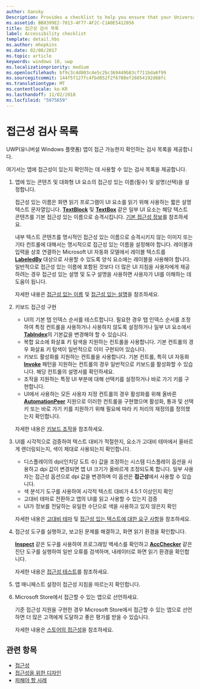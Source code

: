```yaml
---
author: Xansky
Description: Provides a checklist to help you ensure that your Universal Windows Platform (UWP) app is accessible.
ms.assetid: BB8399E2-7013-4F77-AF2C-C1A0E5412856
title: 접근성 검사 목록
label: Accessibility checklist
template: detail.hbs
ms.author: mhopkins
ms.date: 02/08/2017
ms.topic: article
keywords: windows 10, uwp
ms.localizationpriority: medium
ms.openlocfilehash: bf9c3c4d803c4e5c2bc369449b83cf711bda6f99
ms.sourcegitcommit: 144f5f127fc4fbd852f2f6780ef26054192d68fc
ms.translationtype: MT
ms.contentlocale: ko-KR
ms.lasthandoff: 11/02/2018
ms.locfileid: "5975659"
---
```

# <a name="accessibility-checklist"></a>접근성 검사 목록



UWP(유니버설 Windows 플랫폼) 앱이 접근 가능한지 확인하는 검사 목록을 제공합니다.

여기서는 앱에 접근성이 있는지 확인하는 데 사용할 수 있는 검사 목록을 제공합니다.

1.  앱에 있는 콘텐츠 및 대화형 UI 요소의 접근성 있는 이름(필수) 및 설명(선택)을 설정합니다.

    접근성 있는 이름은 화면 읽기 프로그램이 UI 요소를 읽기 위해 사용하는 짧은 설명 텍스트 문자열입니다. [**TextBlock**](https://msdn.microsoft.com/library/windows/apps/BR209652) 및 [**TextBox**](https://msdn.microsoft.com/library/windows/apps/BR209683) 같은 일부 UI 요소는 해당 텍스트 콘텐츠를 기본 접근성 있는 이름으로 승격시킵니다. [기본 접근성 정보](basic-accessibility-information.md#name_from_inner_text)를 참조하세요.

    내부 텍스트 콘텐츠를 명시적인 접근성 있는 이름으로 승격시키지 않는 이미지 또는 기타 컨트롤에 대해서는 명시적으로 접근성 있는 이름을 설정해야 합니다. 레이블과 입력을 상호 연결하는 Microsoft UI 자동화 모델에서 레이블 텍스트를 [**LabeledBy**](https://msdn.microsoft.com/library/windows/apps/Hh759769) 대상으로 사용할 수 있도록 양식 요소에는 레이블을 사용해야 합니다. 일반적으로 접근성 있는 이름에 포함된 것보다 더 많은 UI 지침을 사용자에게 제공하려는 경우 접근성 있는 설명 및 도구 설명을 사용하면 사용자가 UI를 이해하는 데 도움이 됩니다.

    자세한 내용은 [접근성 있는 이름](basic-accessibility-information.md#accessible_name) 및 [접근성 있는 설명](basic-accessibility-information.md)을 참조하세요.

2.  키보드 접근성 구현

    * UI의 기본 탭 인덱스 순서를 테스트합니다. 필요한 경우 탭 인덱스 순서를 조정하여 특정 컨트롤을 사용하거나 사용하지 않도록 설정하거나 일부 UI 요소에서 [**TabIndex**](https://msdn.microsoft.com/library/windows/apps/BR209461)의 기본값을 변경해야 할 수 있습니다.
    * 복합 요소에 화살표 키 탐색을 지원하는 컨트롤을 사용합니다. 기본 컨트롤의 경우 화살표 키 탐색이 일반적으로 이미 구현되어 있습니다.
    * 키보드 활성화를 지원하는 컨트롤을 사용합니다. 기본 컨트롤, 특히 UI 자동화 [**Invoke**](https://msdn.microsoft.com/library/windows/apps/BR242582) 패턴을 지원하는 컨트롤의 경우 일반적으로 키보드를 활성화할 수 있습니다. 해당 컨트롤의 설명서를 확인하세요.
    * 조작을 지원하는 특정 UI 부분에 대해 선택키를 설정하거나 바로 가기 키를 구현합니다.
    * UI에서 사용하는 모든 사용자 지정 컨트롤의 경우 활성화를 위해 올바른 [**AutomationPeer**](https://msdn.microsoft.com/library/windows/apps/BR209185) 지원으로 이러한 컨트롤을 구현했으며 활성화, 통과 및 선택키 또는 바로 가기 키를 지원하기 위해 필요에 따라 키 처리의 재정의를 정의했는지 확인합니다.

    자세한 내용은 [키보드 조작](https://msdn.microsoft.com/library/windows/apps/Mt185607)을 참조하세요.

3.  UI를 시각적으로 검증하여 텍스트 대비가 적절한지, 요소가 고대비 테마에서 올바르게 렌더링되는지, 색이 제대로 사용되는지 확인합니다.

    * 디스플레이의 dpi(인치당 도트 수) 값을 조정하는 시스템 디스플레이 옵션을 사용하고 dpi 값이 변경되면 앱 UI 크기가 올바르게 조정되도록 합니다. 일부 사용자는 접근성 옵션으로 dpi 값을 변경하며 이 옵션은 **접근성**에서 사용할 수 있습니다.
    * 색 분석기 도구를 사용하여 시각적 텍스트 대비가 4.5:1 이상인지 확인
    * 고대비 테마로 전환하고 앱의 UI를 읽고 사용할 수 있는지 검증
    * UI가 정보를 전달하는 유일한 수단으로 색을 사용하고 있지 않은지 확인

    자세한 내용은 [고대비 테마](high-contrast-themes.md) 및 [접근성 있는 텍스트에 대한 요구 사항](accessible-text-requirements.md)을 참조하세요.

4.  접근성 도구를 실행하고, 보고된 문제를 해결하고, 화면 읽기 환경을 확인합니다.

    [**Inspect**](https://msdn.microsoft.com/library/windows/desktop/Dd318521) 같은 도구를 사용하여 프로그래밍 액세스를 확인하고 [**AccChecker**](https://msdn.microsoft.com/library/windows/desktop/Hh920985) 같은 진단 도구를 실행하여 일반 오류를 검색하며, 내레이터로 화면 읽기 환경을 확인합니다.

    자세한 내용은 [접근성 테스트](accessibility-testing.md)를 참조하세요.

5.  앱 매니페스트 설정이 접근성 지침을 따르는지 확인합니다.

6.  Microsoft Store에서 접근할 수 있는 앱으로 선언하세요.

    기준 접근성 지원을 구현한 경우 Microsoft Store에서 접근할 수 있는 앱으로 선언하면 더 많은 고객에게 도달하고 좋은 평가를 받을 수 있습니다.

    자세한 내용은 [스토어의 접근성](accessibility-in-the-store.md)을 참조하세요.

<span id="related_topics"/>

## <a name="related-topics"></a>관련 항목  
* [접근성](accessibility.md)
* [접근성을 위한 디자인](https://msdn.microsoft.com/library/windows/apps/Hh700407)
* [피해야 할 사례](practices-to-avoid.md) 
